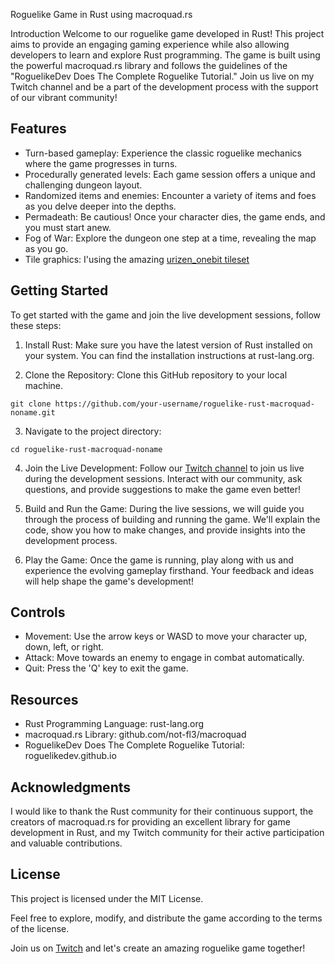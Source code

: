 Roguelike Game in Rust using macroquad.rs

Introduction
Welcome to our roguelike game developed in Rust! This project aims to provide an engaging gaming experience while also allowing developers to learn and explore Rust programming. The game is built using the powerful macroquad.rs library and follows the guidelines of the "RoguelikeDev Does The Complete Roguelike Tutorial." Join us live on my Twitch channel and be a part of the development process with the support of our vibrant community!

## Features

- Turn-based gameplay: Experience the classic roguelike mechanics where the game progresses in turns.
- Procedurally generated levels: Each game session offers a unique and challenging dungeon layout.
- Randomized items and enemies: Encounter a variety of items and foes as you delve deeper into the depths.
- Permadeath: Be cautious! Once your character dies, the game ends, and you must start anew.
- Fog of War: Explore the dungeon one step at a time, revealing the map as you go.
- Tile graphics: I'using the amazing [urizen_onebit tileset]([Title](https://vurmux.itch.io/urizen-onebit-tileset))


## Getting Started

To get started with the game and join the live development sessions, follow these steps:

1. Install Rust: Make sure you have the latest version of Rust installed on your system. You can find the installation instructions at rust-lang.org.

2. Clone the Repository: Clone this GitHub repository to your local machine.

```shell
git clone https://github.com/your-username/roguelike-rust-macroquad-noname.git
```

3. Navigate to the project directory:

```shell
cd roguelike-rust-macroquad-noname
```

4. Join the Live Development: Follow our [Twitch channel](https://twitch.tv/profandreapollini) to join us live during the development sessions. Interact with our community, ask questions, and provide suggestions to make the game even better!

5. Build and Run the Game: During the live sessions, we will guide you through the process of building and running the game. We'll explain the code, show you how to make changes, and provide insights into the development process.

6. Play the Game: Once the game is running, play along with us and experience the evolving gameplay firsthand. Your feedback and ideas will help shape the game's development!

## Controls


- Movement: Use the arrow keys or WASD to move your character up, down, left, or right.
- Attack: Move towards an enemy to engage in combat automatically.
- Quit: Press the 'Q' key to exit the game.

## Resources

- Rust Programming Language: rust-lang.org
- macroquad.rs Library: github.com/not-fl3/macroquad
- RoguelikeDev Does The Complete Roguelike Tutorial: roguelikedev.github.io

## Acknowledgments

I would like to thank the Rust community for their continuous support, the creators of macroquad.rs for providing an excellent library for game development in Rust, and my Twitch community for their active participation and valuable contributions.

## License

This project is licensed under the MIT License.

Feel free to explore, modify, and distribute the game according to the terms of the license.

Join us on [Twitch](https://twitch.tv/profandreapollini) and let's create an amazing roguelike game together!
